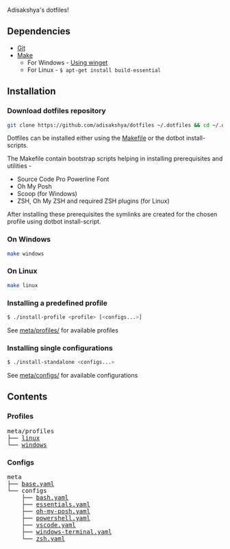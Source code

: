 Adisakshya's dotfiles!
## Dependencies
- [Git](https://git-scm.com/downloads)
- [Make](https://en.wikipedia.org/wiki/Make_(software))
    - For Windows - [Using winget](https://winget.run/pkg/GnuWin32/Make)
    - For Linux - ```$ apt-get install build-essential```

## Installation

### Download dotfiles repository

```bash
git clone https://github.com/adisakshya/dotfiles ~/.dotfiles && cd ~/.dotfiles
```

Dotfiles can be installed either using the [Makefile](./Makefile) or the dotbot install-scripts.

The Makefile contain bootstrap scripts helping in installing prerequisites and utilities -
- Source Code Pro Powerline Font
- Oh My Posh
- Scoop (for Windows)
- ZSH, Oh My ZSH and required ZSH plugins (for Linux)

After installing these prerequisites the symlinks are created for the chosen profile using dotbot install-script.

### On Windows

```bash
make windows
```

### On Linux

```bash
make linux
```

### Installing a predefined profile

```bash
$ ./install-profile <profile> [<configs...>]
```
See [meta/profiles/](./meta/profiles) for available profiles

### Installing single configurations

```bash
$ ./install-standalone <configs...>
```
See [meta/configs/](./meta/configs) for available configurations

## Contents

### Profiles
<pre>
meta/profiles
├── <a href="./meta/profiles/linux" title="linux">linux</a>
└── <a href="./meta/profiles/windows" title="windows">windows</a>
</pre>

### Configs
<pre>
meta
├── <a href="./meta/base.yaml" title="base.yaml">base.yaml</a>
└── configs
    ├── <a href="./meta/configs/bash.yaml" title="bash.yaml">bash.yaml</a>
    ├── <a href="./meta/configs/essentials.yaml" title="essentials.yaml">essentials.yaml</a>
    ├── <a href="./meta/configs/oh-my-posh.yaml" title="oh-my-posh.yaml">oh-my-posh.yaml</a>
    ├── <a href="./meta/configs/powershell.yaml" title="powershell.yaml">powershell.yaml</a>
    ├── <a href="./meta/configs/vscode.yaml" title="vscode.yaml">vscode.yaml</a>
    ├── <a href="./meta/configs/windows-terminal.yaml" title="windows-terminal.yaml">windows-terminal.yaml</a>
    └── <a href="./meta/configs/zsh.yaml" title="zsh.yaml">zsh.yaml</a>
</pre>
